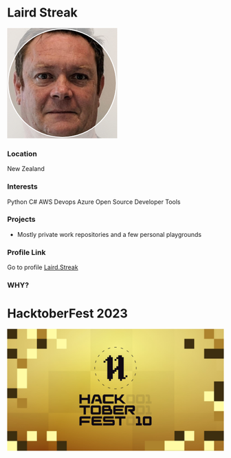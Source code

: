 # Laird Streak
![Laird.Streak](/static/images/Laird.Streak.png)


### Location
New Zealand

### Interests
Python
C#
AWS
Devops
Azure
Open Source
Developer Tools
 
### Projects
- Mostly private work repositories and a few personal playgrounds


### Profile Link
Go to profile [Laird.Streak](https://github.com/LairdStreak/)

### WHY?
# HacktoberFest 2023
![HacktoberFest 2023](/static/images/logo.png)